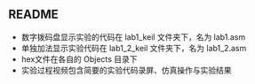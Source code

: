 ## README

* 数字拨码盘显示实验的代码在 lab1_keil 文件夹下，名为 lab1.asm
* 单独加法显示实验代码在 lab1_2_keil 文件夹下，名为 lab1_2.asm
* hex文件在各自的 Objects 目录下
* 实验过程视频包含简要的实验代码录屏、仿真操作与实验结果